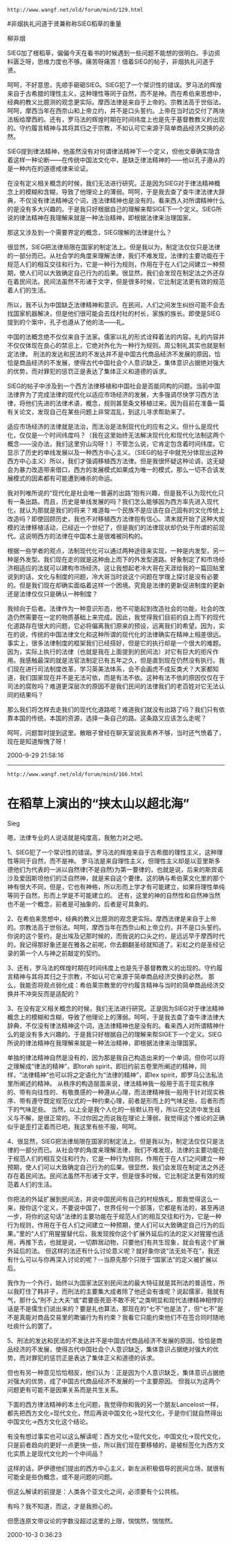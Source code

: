 `http://www.wangf.net/old/forum/mind/129.html`

#非烟执礼问道于贤兼称称SIEG稻草的重量

柳非烟

SIEG加了根稻草，偏偏今天在看书的时候遇到一些问题不能想的很明白。手边资料匮乏呀，思维力度也不够。痛苦呀痛苦！借着SIEG的帖子，非烟执礼问道于贤。

呵呵，不好意思，先顺手砸砸SIEG。SIEG犯了一个常识性的错误。罗马法的辉煌来自于古希腊的理性主义，这种理性等同于自然，而不是神。而在希伯来思想中，经典的教义比臆测的观念更实际。摩西法律是来自于上帝的。宗教法高于世俗法。呵呵，摩西当年在西奈山和上帝立约，并不是口头誓约。上帝在当时边交付了两块法板给摩西的。还有，罗马法的辉煌时期在时间纬度上也是先于基督教教义的出现的。守约履言精神与其将其归之于宗教，不如认可它来源于简单商品经济交换的必然。

SIEG提到律法精神，他虽然没有对何谓律法精神下一个定义，但他文章确实隐含着这样一种论断——在传统中国法文化中，是缺乏律法精神的——他以孔子遵从的是一种内在的道德戒律来论证。

在没有定义相关概念的时候，我们无法进行研究。正是因为SIEG对于律法精神概念上的模糊和含糊，导致了他理论上的薄弱。呵呵，于是我去查了查牛津法律大辞典，不仅没有律法精神这个词，连法律精神也是没有的。看来西人对所谓精神什么的是没有多大兴趣的。于是我只好根据自己的理解来帮SIGE下一个定义。SIEG所说的律法精神在我理解来就是一种法治精神，即根据法律来治理国家。

那这又涉及到一个需要界定的概念，SIEG理解的法律是什么？

很显然，SIEG把法律局限在国家的制定法上。但是我以为，制定法仅仅只是法律的一部分而已。从社会学的角度来理解法律，我们不难发现，法律的主要功能在于规范人们的相互交往和行为，它是一种行为规则，作用在于在人们之间建立一种预期，使人们可以大致确定自己行为的后果。很显然，我们会发现在制定法之外还存在着民间法。民间法虽然不形诸于文字，但是很多时候，它比制定法更有效的规范着人们的生活。

所以，我不认为中国缺乏法律精神和意识。在民间，人们之间发生纠纷可能不会去找国家机器解决，但是他们很可能会去找村社的村长，家族的族长。即使是SIEG提到的个案中，孔子也遵从了他的法——礼。

中国的法概念绝不仅仅来自于法家。儒家以礼的形式诠释着法的内容。礼的内容并不仅仅体现在良心的禁忌上，它绝对外化为一种行为规则。周公制礼其实也就是制定法律。
刑法的发达和民法的不发达并不是中国古代商品经济不发展的原因，恰恰是商品经济的不发展，使得古代中国社会个人意识缺乏，集体意识占据绝对强大的优势，而对罪犯的惩罚正是表达了集体正义和道德的诉求。

SIEG的帖子中涉及到一个西方法律移植和中国社会是否能同构的问题。当前中国法律界为了完成法律的现代化以适应市场经济的发展，大多强调尽快学习西方法律，将他们先进的法律术语，概念，规则甚至条文移植过来。因为目前在准备一篇有关论文，发现自己在某些问题上非常混乱，到这儿寻求帮助来了。

适应市场经济的法律就是法治，而法治是法制现代化的应有之义。但什么是现代化，仅仅是一个时间纬度吗？（我在这里始终无法解决现代化和现代化法制这两个概念——没办法，我们这里穷山沟呀！）不管怎么说，它肯定包含着时间纬度。它显示了历史的单线发展以及一种西方中心主义。（SIEG的帖子中就充分体现出这种西方中心主义）所以，我们才强调移植西方法律。但是我很怀疑这种论调，这无疑会为暴力改造带来借口，西方的发展模式如果成为唯一的模式，那么一切不合该发展模式的因素都有可能遭到棒杀的命运。

我对列唯所说的“现代化是社会唯一普遍的出路”抱有兴趣，但是我不认为现代化只有一条出路。而且，历史是单线发展的吗？我们怎么能够因为西方率先进入现代化，就认为那就是我们的将来？难道每一个民族不是应该在自己固有的文化传统上改造吗？即使回顾历史，我也不对移植西方法律抱有信心。清末就开始了这种大规模的法律移植活动，已经近一个世纪了，但是我们的法律现状却仍处于所谓的前现代。这说明西方的法律在中国本土是很难被同构的。

根据一些学者的观点，法制现代化可以通过两种途径来实现，一种是内发型，另一种是外发型。我们现在走的就是这种由上而下的外发型道路。好象制定了和市场经济相适应的法就可以建构市场经济。这让我想起老冷大哥在天涯给我的一篇回帖里说到的话，文化与制度的问题，冷大哥当时说这个问题在学理上探讨是没有必要的。但是我们现在却确实面临着这样一个困境。究竟是法律的更新促进制度的更新还是法律仅仅只是确认一种制度？

我倾向于后者。法律作为一种意识形态，他不可能起到改造社会的功能，社会的改造仍然需要在一定的物质基础上来完成。因此，我觉得我们目前的自上而下的现代化道路存在很大的问题，它必将偏离我们原来的预设，远离我们的希望。因为，实在的说，传统的中国法律文化和这种所谓的现代化的法律确实在精神上相差很远。事实上，很多法律制度的框架我们已经搭好，但是它的执行却是一个很大的难题。因为，实际上执行的法律（也就是我在上面提到的民间法）对它有巨大的拒斥作用。我感触最深的就是法官法制定已有五年之久，但是直到现在仍然没有执行。我们现在进行司法制度改革，学习英美法体系，会不会画虎不成反类犬？大家都知道，我们国家现在并不是无法可依，而是有法不依。这种有法不依的原因仅仅在于司法的腐败吗？难道更深层次的原因不是我们民间的法律我们的老百姓对它无法认同的结果吗？

那么我们将怎样去走我们的现代化道路呢？难道我们就没有出路了吗？我们只有依靠本国的传统，本国的资源，选择一条自己的路。这条路又应该怎么走呢？

呵呵，问题暂时提到这里。散眼子曾经在聊天室说我素养不够，当时还气愤着了，现在是知道惭愧了呀！
 
2000-9-29 21:58:16

---

`http://www.wangf.net/old/forum/mind/166.html`

# 在稻草上演出的“挟太山以超北海”

Sieg

嗯，法律专业的人说话就是纯度高，我勉力对之吧。

1、SIEG犯了一个常识性的错误。罗马法的辉煌来自于古希腊的理性主义，这种理性等同于自然，而不是神。
罗马法是来自理性主义，但理性主义却是以亚里斯多德他们为代表的一派以自然律(不是自然)为第一要律的，也就是说，后来的斯宾诺沙及爱因斯坦他们的泛自然神，就是来自这个要律。这的确与希伯莱文化里的那个神有很大不同，但是，它也有神格，所以形而上学才有可能建立，如果将理性单纯等同于自然，形而上学是不可能建立的。
还有，这里的神的自然性和自然神当然也不是一个概念，前者是可抽象的，后者是可具象的。

2、在希伯来思想中，经典的教义比臆测的观念更实际。摩西法律是来自于上帝的。宗教法高于世俗法。呵呵，摩西当年在西奈山和上帝立约，并不是口头誓约。
你说的这个誓约，是出埃及记那时候的，而我说的口头之约，是远远早于摩西时代的，我记得那好象还是在雅各之前呢，你去翻翻圣经就知道了。彩虹之约是圣经记录的第一个人与神之前敲定的契约。

3、还有，罗马法的辉煌时期在时间纬度上也是先于基督教教义的出现的。守约履言精神与其将其归之于宗教，不如认可它来源于简单商品经济交换的必然。
那么，我能否将观点弱化成：希伯莱宗教里的守约履言精神与当时的简单商品经济交换并不冲突反而是适配的？

3、在没有定义相关概念的时候，我们无法进行研究。正是因为SIEG对于律法精神概念上的模糊和含糊，导致了他理论上的薄弱。呵呵，于是我去查了查牛津法律大辞典，不仅没有律法精神这个词，连法律精神也是没有的。看来西人对所谓精神什么的是没有多大兴趣的。于是我只好根据自己的理解来帮SIGE下一个定义。SIEG所说的律法精神在我理解来就是一种法治精神，即根据法律来治理国家。

单独的律法精神自然是没有的，因为那是我自己构造出来的一个单词，但你可以将之理解成“律法的精神”，即torah spirit，即旧约前五卷里所阐述的精神，同样，“法律精神”也可以将之定语化为“法律的精神”，即lex spirit，即罗马公法私法里所阐述的精神。
从秩序的构造层面来说，律法精神我一般用于高于现实秩序的、带有向往性的、有敬畏感的一种遵从心理，而法律精神我一般用于针对现实秩序、带有遵守既定规范仪式的一种约束心理，前者是形而上的气味足些，后者形而下的气味足些。
当然，以上全是我个人化的一些默认符号，所以在交流中发生歧义与不解，是很正常的。不过你因之而说我在理论上薄弱，我觉得这个推论的正确似乎是歪打正着而已吧，我这里有些不服，呵呵。

4、很显然，SIEG把法律局限在国家的制定法上。但是我以为，制定法仅仅只是法律的一部分而已。从社会学的角度来理解法律，我们不难发现，法律的主要功能在于规范人们的相互交往和行为，它是一种行为规则，作用在于在人们之间建立一种预期，使人们可以大致确定自己行为的后果。很显然，我们会发现在制定法之外还存在着民间法。民间法虽然不形诸于文字，但是很多时候，它比制定法更有效的规范着人们的生活。

你把法的外延扩展到民间法，并说中国民间有自己的村规族礼，那我觉得这么一来，按你这个定义，不要说中国了，世界任何一个部落，它都是有法的，甚至再进一步，将你的这句话“法律的主要功能在于规范人们的相互交往和行为，它是一种行为规则，作用在于在人们之间建立一种预期，使人们可以大致确定自己行为的后果。”里的“人们”用猩猩替代后，我发现按你这个扩展外延后的法的定义对猩猩也适用，再推下去，也就是说，一切群居动物，只要他们有共生现象，就会有这个扩展外延后的法。
但这样的法还有什么讨论意义呢？就好象你说“法无处不在”，我还有什么可以与你再深入讨论的呢？--当原先那个只限于“国家法”的定义被扩展以后。

我作为一个外行，始终以为国家法区别民间法的最大特征就是其刑法的普适性，所以我盯住了韩非子，而刑法的主要集大成者除了他还会有谁呢？说起儒家，我就有气，那什么“刑不上大夫”或“君要臣死臣不敢不死”之类明显和现代法律精神相悖的话是不是儒生们说出来的？要是礼也算法，那现在的“七不”也是法了，但“七不”是不是真能对商品交易里的欺骗行为有约束？我看它只能约束他们不在签合同时随地吐痰什么的罢了。

5、刑法的发达和民法的不发达并不是中国古代商品经济不发展的原因，恰恰是商品经济的不发展，使得古代中国社会个人意识缺乏，集体意识占据绝对强大的优势，而对罪犯的惩罚正是表达了集体正义和道德的诉求。

但也有另一种意见恰恰相反，他们认为：正是因为个人意识缺乏，集体意识占据绝对强大的优势，成了中国古代商品经济不发展的一个主要原因。
但我以为这两个问题更有可能不是因果关系而是共生关系。

下面的西方律法精神的本土化问题，我觉得你和我的另一个朋友Lancelost一样，都先把西方文化=现代文化，然后再说中国文化->现代文化，于是你们就自然得出中国文化->西方文化这个结论。

有没有想过事实也可以这么解读呢：西方文化->现代文化，中国文化->现代文化，只是前者趋向的更好一点更快一些，所以我们现在要移植的，是被标签化为西方文化实质上是现代文化的一个中间品？

这样的话，萨伊德他们提出的西方中心主义，新左派积极倡导的民间立场，就很有可能全是些伪概念，或不是问题的问题。

但这么解读的前提是：人类各个亚文化之间，必须要有个公共核。

有吗？我不知道，而这，才是我担心的。

但愿连原文带议论的字数没超过这里的上限，惴惴然，惴惴然。

2000-10-3 0:36:23